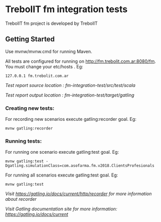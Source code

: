 # TrebolIT fm integration tests

TrebolIT fm project is developed by TrebolIT

## Getting Started

Use mvnw/mvnw.cmd for running Maven.

All tests are configured for running on http://fm.trebolit.com.ar:8080/fm. 
You must change your etc/hosts . Eg:
````
127.0.0.1 fm.trebolit.com.ar
````
_Test report source location : fm-integration-test/src/test/scala_

_Test report output location : fm-integration-test/target/gatling_

### Creating new tests:

For recording new scenarios execute gatling:recorder goal. Eg:
````
mvnw gatling:recorder
````

### Running tests:

For running one scenario execute gatling:test goal. Eg:
````
mvnw gatling:test -Dgatling.simulationClass=com.asofarma.fm.v2018.ClientsProfesionals
````

For running all scenarios execute gatling:test goal. Eg:
````
mvnw gatling:test
````

_Visit https://gatling.io/docs/current/http/recorder for more information about recorder_

_Visit Gatling documentation site for more information: https://gatling.io/docs/current_
 

